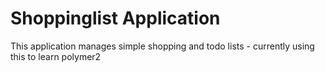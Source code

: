 # Shoppinglist Application

This application manages simple shopping and todo lists - currently using this to learn polymer2
